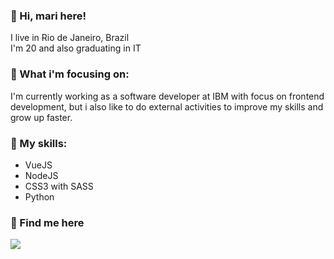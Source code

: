 ### :cherry_blossom: Hi, mari here! 

I live in Rio de Janeiro, Brazil
<br>
I'm 20 and also graduating in IT

### :princess: What i'm focusing on:
I'm currently working as a software developer at IBM with focus on frontend development, but i also like to do external activities to improve my skills and grow up faster.

### :mushroom: My skills:
- VueJS
- NodeJS
- CSS3 with SASS
- Python

### :mag_right: Find me here

<a href=""><img src="https://img-premium.flaticon.com/png/512/1409/1409946.png?token=exp=1621377765~hmac=6834f75c7225e56dcc77be153620c2fc"></a>

